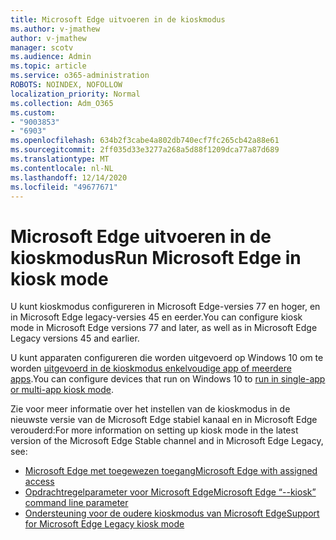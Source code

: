 ```yaml
---
title: Microsoft Edge uitvoeren in de kioskmodus
ms.author: v-jmathew
author: v-jmathew
manager: scotv
ms.audience: Admin
ms.topic: article
ms.service: o365-administration
ROBOTS: NOINDEX, NOFOLLOW
localization_priority: Normal
ms.collection: Adm_O365
ms.custom:
- "9003853"
- "6903"
ms.openlocfilehash: 634b2f3cabe4a802db740ecf7fc265cb42a88e61
ms.sourcegitcommit: 2ff035d33e3277a268a5d88f1209dca77a87d689
ms.translationtype: MT
ms.contentlocale: nl-NL
ms.lasthandoff: 12/14/2020
ms.locfileid: "49677671"
---
```

# <a name="run-microsoft-edge-in-kiosk-mode"></a><span data-ttu-id="1a523-102">Microsoft Edge uitvoeren in de kioskmodus</span><span class="sxs-lookup"><span data-stu-id="1a523-102">Run Microsoft Edge in kiosk mode</span></span>

<span data-ttu-id="1a523-103">U kunt kioskmodus configureren in Microsoft Edge-versies 77 en hoger, en in Microsoft Edge legacy-versies 45 en eerder.</span><span class="sxs-lookup"><span data-stu-id="1a523-103">You can configure kiosk mode in Microsoft Edge versions 77 and later, as well as in Microsoft Edge Legacy versions 45 and earlier.</span></span>

<span data-ttu-id="1a523-104">U kunt apparaten configureren die worden uitgevoerd op Windows 10 om te worden [uitgevoerd in de kioskmodus enkelvoudige app of meerdere apps](https://go.microsoft.com/fwlink/?linkid=2133659).</span><span class="sxs-lookup"><span data-stu-id="1a523-104">You can configure devices that run on Windows 10 to [run in single-app or multi-app kiosk mode](https://go.microsoft.com/fwlink/?linkid=2133659).</span></span>

<span data-ttu-id="1a523-105">Zie voor meer informatie over het instellen van de kioskmodus in de nieuwste versie van de Microsoft Edge stabiel kanaal en in Microsoft Edge verouderd:</span><span class="sxs-lookup"><span data-stu-id="1a523-105">For more information on setting up kiosk mode in the latest version of the Microsoft Edge Stable channel and in Microsoft Edge Legacy, see:</span></span>

- [<span data-ttu-id="1a523-106">Microsoft Edge met toegewezen toegang</span><span class="sxs-lookup"><span data-stu-id="1a523-106">Microsoft Edge with assigned access</span></span>](https://go.microsoft.com/fwlink/?linkid=2133494)
- [<span data-ttu-id="1a523-107">Opdrachtregelparameter voor Microsoft Edge</span><span class="sxs-lookup"><span data-stu-id="1a523-107">Microsoft Edge “--kiosk” command line parameter</span></span>](https://go.microsoft.com/fwlink/?linkid=2133724)
- [<span data-ttu-id="1a523-108">Ondersteuning voor de oudere kioskmodus van Microsoft Edge</span><span class="sxs-lookup"><span data-stu-id="1a523-108">Support for Microsoft Edge Legacy kiosk mode</span></span>](https://go.microsoft.com/fwlink/?linkid=2133725)
